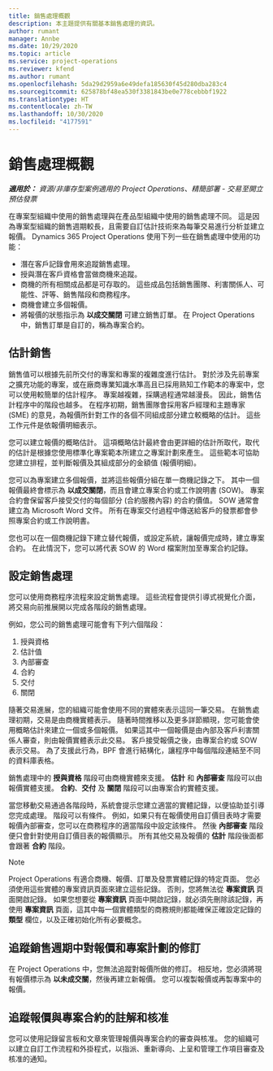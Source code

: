 ```yaml
---
title: 銷售處理概觀
description: 本主題提供有關基本銷售處理的資訊。
author: rumant
manager: Annbe
ms.date: 10/29/2020
ms.topic: article
ms.service: project-operations
ms.reviewer: kfend
ms.author: rumant
ms.openlocfilehash: 5da29d2959a6e49defa185630f45d280dba283c4
ms.sourcegitcommit: 625878bf48ea530f3381843be0e778cebbbf1922
ms.translationtype: HT
ms.contentlocale: zh-TW
ms.lasthandoff: 10/30/2020
ms.locfileid: "4177591"
---
```

# <a name="sales-process-overview"></a>銷售處理概觀

_**適用於：** 資源/非庫存型案例適用的 Project Operations、精簡部署 - 交易至開立預估發票_

在專案型組織中使用的銷售處理與在產品型組織中使用的銷售處理不同。 這是因為專案型組織的銷售週期較長，且需要自訂估計技術來為每筆交易進行分析並建立報價。 Dynamics 365 Project Operations 使用下列一些在銷售處理中使用的功能：

- 潛在客戶記錄會用來追蹤銷售處理。
- 授與潛在客戶資格會當做商機來追蹤。
- 商機的所有相關成品都是可存取的。 這些成品包括銷售團隊、利害關係人、可能性、評等、銷售階段和商務程序。
- 商機會建立多個報價。
- 將報價的狀態指示為 **以成交關閉** 可建立銷售訂單。 在 Project Operations 中，銷售訂單是自訂的，稱為專案合約。

## <a name="estimate-a-sale"></a>估計銷售
銷售值可以根據先前所交付的專案和專案的複雜度進行估計。 對於涉及先前專案之擴充功能的專案，或在廠商專業知識水準高且已採用熟知工作範本的專案中，您可以使用較簡單的估計程序。 專案越複雜，採購過程通常越漫長。 因此，銷售估計程序中的階段也越多。 在程序初期，銷售團隊會採用客戶經理和主題專家 (SME) 的意見，為報價所針對工作的各個不同組成部分建立較概略的估計。 這些工作元件是依報價明細表示。 

您可以建立報價的概略估計。 這項概略估計最終會由更詳細的估計所取代，取代的估計是根據您使用標準化專案範本所建立之專案計劃來產生。 這些範本可協助您建立排程，並判斷報價及其組成部分的金額值 (報價明細)。 

您可以為專案建立多個報價，並將這些報價分組在單一商機記錄之下。 其中一個報價最終會標示為 **以成交關閉**，而且會建立專案合約或工作說明書 (SOW)。 專案合約會保留客戶接受交付的每個部分 (合約服務內容) 的合約價值。 SOW 通常會建立為 Microsoft Word 文件。 所有在專案交付過程中傳送給客戶的發票都會參照專案合約或工作說明書。

您也可以在一個商機記錄下建立替代報價，或設定系統，讓報價完成時，建立專案合約。 在此情況下，您可以將代表 SOW 的 Word 檔案附加至專案合約記錄。

## <a name="configure-the-sales-process"></a>設定銷售處理
您可以使用商務程序流程來設定銷售處理。 這些流程會提供引導式視覺化介面，將交易向前推展開以完成各階段的銷售處理。

例如，您公司的銷售處理可能會有下列六個階段：

1. 授與資格​​
2. 估計值
3. 內部審查
4. 合約
5. 交付
6. 關閉​​
 
隨著交易進展，您的組織可能會使用不同的實體來表示這同一筆交易。 在銷售處理初期，交易是由商機實體表示。 隨著時間推移以及更多詳節顯現，您可能會使用概略估計來建立一個或多個報價。 如果這其中一個報價是由內部及客戶利害關係人審查，則由報價實體表示此交易。 客戶接受報價之後，由專案合約或 SOW 表示交易。 為了支援此行為，BPF 會進行結構化，讓程序中每個階段連結至不同的資料庫表格。

銷售處理中的 **授與資格** 階段可由商機實體來支援。 **估計** 和 **內部審查** 階段可以由報價實體支援。 **合約**、**交付** 及 **關閉** 階段可以由專案合約實體支援。

當您移動交易通過各階段時，系統會提示您建立適當的實體記錄，以便協助並引導您完成處理。 階段可以有條件。 例如，如果只有在報價使用自訂價目表時才需要報價內部審查，您可以在商務程序的適當階段中設定該條件。 然後 **內部審查** 階段便只會針對使用自訂價目表的報價顯示。 所有其他交易及報價的 **估計** 階段後面都會跟著 **合約** 階段。

> [!NOTE]
> Project Operations 有適合商機、報價、訂單及發票實體記錄的特定頁面。 您必須使用這些實體的專案資訊頁面來建立這些記錄。 否則，您將無法從 **專案資訊** 頁面開啟記錄。 如果您想要從 **專案資訊** 頁面中開啟記錄，就必須先刪除該記錄，再使用 **專案資訊** 頁面，這其中每一個實體類型的商務規則都能確保正確設定記錄的 **類型** 欄位，以及正確初始化所有必要概念。


## <a name="track-revisions-to-quotes-and-project-plans-in-the-sales-cycle"></a>追蹤銷售週期中對報價和專案計劃的修訂
在 Project Operations 中，您無法追蹤對報價所做的修訂。 相反地，您必須將現有報價標示為 **以未成交關**，然後再建立新報價。 您可以複製報價或再製專案中的報價。

## <a name="track-comments-and-approvals-of-quotes-and-project-contracts"></a>追蹤報價與專案合約的註解和核准
您可以使用記錄留言板和文章來管理報價與專案合約的審查與核准。 您的組織可以建立自訂工作流程和外掛程式，以指派、重新導向、上呈和管理工作項目審查及核准的通知。
